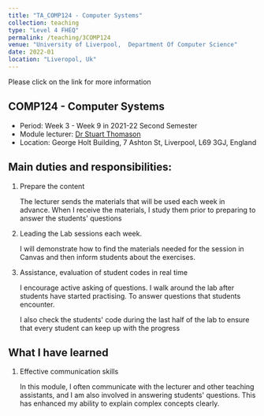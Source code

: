 ```yaml
---
title: "TA_COMP124 - Computer Systems"
collection: teaching
type: "Level 4 FHEQ"
permalink: /teaching/3COMP124
venue: "University of Liverpool,  Department Of Computer Science"
date: 2022-01
location: "Liveropol, Uk"
---
```


Please click on the link for more information
## COMP124 - Computer Systems

- Period: Week 3 - Week 9 in 2021-22 Second Semester
- Module  lecturer: [Dr Stuart Thomason](https://www.liverpool.ac.uk/computer-science/staff/stuart-thomason/)
- Location: George Holt Building, 7 Ashton St, Liverpool, L69 3GJ, England

## Main duties and responsibilities:

1. Prepare the content

   The lecturer sends the materials that will be used each week in advance. When I receive the materials, I study them prior to preparing to answer the students' questions

2. Leading the Lab sessions each week.

   I will demonstrate how to find the materials needed for the session in Canvas and then inform students about the exercises.

3. Assistance, evaluation of student codes in real time

   I encourage active asking of questions. I walk around the lab after students have started practising. To answer questions that students encounter.

   I also check the students' code during the last half of the lab to ensure that every student can keep up with the progress

## What I have learned

1. Effective communication skills

   In this module, I often communicate with the lecturer and other teaching assistants, and I am also involved in answering students' questions. This has enhanced my ability to explain complex concepts clearly.
